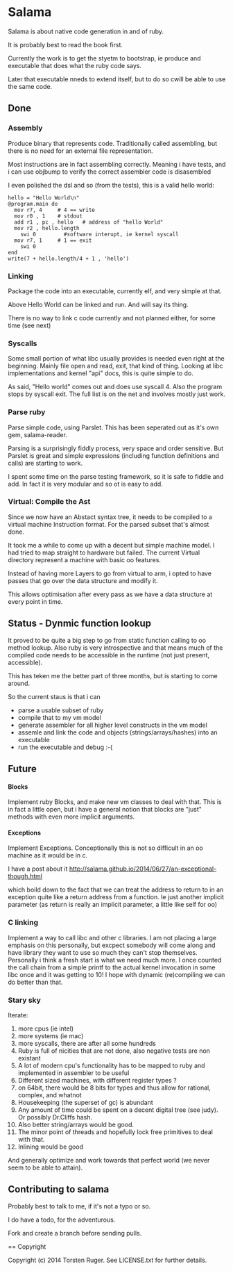 # Salama


Salama is about native code generation in and of ruby.

It is probably best to read the book first. 

Currently the work is to get the styetm to bootstrap, ie produce and executable that does what the ruby code says.

Later that executable nneds to extend itself, but to do so cwill be able to use the same code.

## Done

### Assembly

Produce binary that represents code. 
Traditionally called assembling, but there is no need for an external file representation. 

Most instructions are in fact assembling correctly. Meaning i have tests, and i can use objbump to verify the correct assembler code is disasembled

I even polished the dsl and so (from the tests), this is a valid hello world:

    hello = "Hello World\n"
    @program.main do 
      mov r7, 4     # 4 == write
      mov r0 , 1    # stdout
      add r1 , pc , hello   # address of "hello World"
      mov r2 , hello.length
    	swi 0         #software interupt, ie kernel syscall
      mov r7, 1     # 1 == exit
    	swi 0
    end
    write(7 + hello.length/4 + 1 , 'hello') 

### Linking

Package the code into an executable, currently elf, and very simple at that.

Above Hello World can be linked and run. And will say its thing.

There is no way to link c code currently and not planned either, for some time (see next)

### Syscalls

Some small portion of what libc usually provides is needed even right at the beginning.
Mainly file open and read, exit, that kind of thing. Looking at libc implementations and
kernel "api" docs, this is quite simple to do.

As said, "Hello world" comes out and does use syscall 4.
Also the program stops by syscall exit. 
The full list is on the net and involves mostly just work.

### Parse ruby

Parse simple code, using Parslet. This has been seperated out as it's own gem, salama-reader.

Parsing is a surprisingly fiddly process, very space and order sensitive. But Parslet is great and simple
expressions (including function definitions and calls) are starting to work.

I spent some time on the parse testing framework, so it is safe to fiddle and add. 
In fact it is very modular and  so ot is easy to add.

### Virtual: Compile the Ast

Since we now have an Abstact syntax tree, it needs to be compiled to a virtual machine Instruction format.
For the parsed subset that's almost done.

It took me a while to come up with a decent but simple machine model. I had tried to map straight to hardware
but failed. The current Virtual directory represent a machine with basic oo features.

Instead of having more Layers to go from virtual to arm, i opted to have passes that go over the data structure
and modify it.

This allows optimisation after every pass as we have a data structure at every point in time.


## Status - Dynmic function lookup

It proved to be quite a big step to go from static function calling to oo method lookup. Also ruby is very 
introspective and that means much of the compiled code needs to be accessible in the runtime (not just present,
 accessible).
 
This has teken me the better part of three months, but is starting to come around.

So the current staus is that i can 

- parse a usable subset of ruby
- compile that to my vm model
- generate assembler for all higher level constructs in the vm model
- assemle and link the code and objects (strings/arrays/hashes) into an executable
- run the executable and debug :-(

## Future

#### Blocks

Implement ruby Blocks, and make new vm classes to deal with that. This is in fact a little open,
but i have a general notion that blocks are "just" methods with even more implicit arguments.

#### Exceptions

Implement Exceptions. Conceptionally this is not so difficult in an oo machine as it would be in c.

I have a post about it http://salama.github.io/2014/06/27/an-exceptional-though.html

which boild down to the fact that we can treat the address to return to in an exception quite
like a return address from a function. Ie just another implicit parameter
(as return is really an implicit parameter, a little like self for oo)

### C linking

Implement a way to call libc and other c libraries. I am not placing a large emphasis on this personally, 
but excpect somebody will come along and have library they want to use so much they can't stop themselves. 
Personally i think a fresh start is what we need much more. I once counted the call chain from a simple
printf to the actual kernel invocation in some libc once and it was getting to 10! I hope with dynamic (re)compiling
we can do better than that.

### Stary sky

Iterate:

1. more cpus (ie intel)
2. more systems (ie mac)
3. more syscalls, there are after all some hundreds
4. Ruby is full of nicities that are not done, also negative tests are non existant
5. A lot of modern cpu's functionality has to be mapped to ruby and implemented in assembler to be useful
6. Different sized machines, with different register types ?
7.  on 64bit, there would be 8 bits for types and thus allow for rational, complex, and whatnot
8. Housekeeping (the superset of gc) is abundant
9. Any amount of time could be spent on a decent digital tree (see judy). Or possibly Dr.Cliffs hash.
10. Also better string/arrays would be good.
11. The minor point of threads and hopefully lock free primitives to deal with that.
12. Inlining would be good

And generally optimize and work towards that perfect world (we never seem to be able to attain).



Contributing to salama
-----------------------
 
Probably best to talk to me, if it's not a typo or so.

I do have a todo, for the adventurous.

Fork and create a branch before sending pulls.

== Copyright

Copyright (c) 2014 Torsten Ruger. See LICENSE.txt for
further details.

